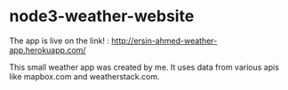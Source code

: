 # node3-weather-website
The app is live on the link!
:
http://ersin-ahmed-weather-app.herokuapp.com/

This small weather app was created by me. 
It uses data from various apis like mapbox.com and weatherstack.com.

